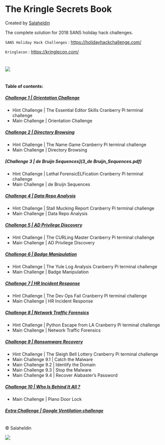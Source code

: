 # The Kringle Secrets Book
Created by [Salaheldin](@salaheldinaz)

The complete solution for 2018 SANS holiday hack challenges.

`SANS Holiday Hack Challenges` : <https://holidayhackchallenge.com/>

`Kringlecon` : <https://kringlecon.com/>

#
![](https://salaheldin.online/wp-content/uploads/2019/03/cover-0.png)
#

#### Table of contents: 

##### [Challenge 1 | Orientation Challenge](1_Orientation_Challenge.pdf)

  - Hint Challenge | The Essential Editor Skills Cranberry Pi terminal challenge
  - Main Challenge | Orientation Challenge

##### [Challenge 2 | Directory Browsing](2_Directory_Browsing.pdf)

  - Hint Challenge | The Name Game Cranberry Pi terminal challenge
  - Main Challenge | Directory Browsing

##### [Challenge 3 | de Bruijn Sequences](3_de Bruijn_Sequences.pdf)

  - Hint Challenge | Lethal ForensicELFication Cranberry Pi terminal challenge
  - Main Challenge | de Bruijn Sequences

##### [Challenge 4 | Data Repo Analysis](4_Data_Repo_Analysis.pdf)

  - Hint Challenge | Stall Mucking Report Cranberry Pi terminal challenge
  - Main Challenge | Data Repo Analysis

##### [Challenge 5 | AD Privilege Discovery](5_AD_Privilege_Discovery.pdf)

  - Hint Challenge | The CURLing Master Cranberry Pi terminal challenge
  - Main Challenge | AD Privilege Discovery

##### [Challenge 6 | Badge Manipulation](6_Badge_Manipulation.pdf)

  - Hint Challenge | The Yule Log Analysis Cranberry Pi terminal challenge
  - Main Challenge | Badge Manipulation

##### [Challenge 7 | HR Incident Response](7_HR_Incident_Response.pdf)

  - Hint Challenge | The Dev Ops Fail Cranberry Pi terminal challenge
  - Main Challenge | HR Incident Response

##### [Challenge 8 | Network Traffic Forensics](8_Network_Traffic_Forensics.pdf)

  - Hint Challenge | Python Escape from LA Cranberry Pi terminal challenge
  - Main Challenge | Network Traffic Forensics

##### [Challenge 9 | Ransomware Recovery](9_Ransomware_Recovery.pdf)

  - Hint Challenge | The Sleigh Bell Lottery Cranberry Pi terminal challenge
  - Main Challenge 9.1 | Catch the Malware
  - Main Challenge 9.2 | Identify the Domain
  - Main Challenge 9.3 | Stop the Malware
  - Main Challenge 9.4 | Recover Alabaster’s Password

##### [Challenge 10 | Who Is Behind It All ?](10_Who_Is_Behind_It_All.pdf)

  - Main Challenge | Piano Door Lock

##### [Extra Challenge | Google Ventilation challenge](11_Google_Ventilation_challenge.pdf)

#

&copy; Salaheldin


![](https://salaheldin.online/wp-content/uploads/2019/03/page-ft.png)